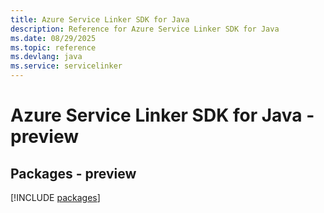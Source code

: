 ```yaml
---
title: Azure Service Linker SDK for Java
description: Reference for Azure Service Linker SDK for Java
ms.date: 08/29/2025
ms.topic: reference
ms.devlang: java
ms.service: servicelinker
---
```

# Azure Service Linker SDK for Java - preview
## Packages - preview
[!INCLUDE [packages](service-linker-index.md)]